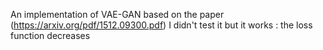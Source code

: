 An implementation of VAE-GAN based on the paper (https://arxiv.org/pdf/1512.09300.pdf)
I didn't test it but it works : the loss function decreases